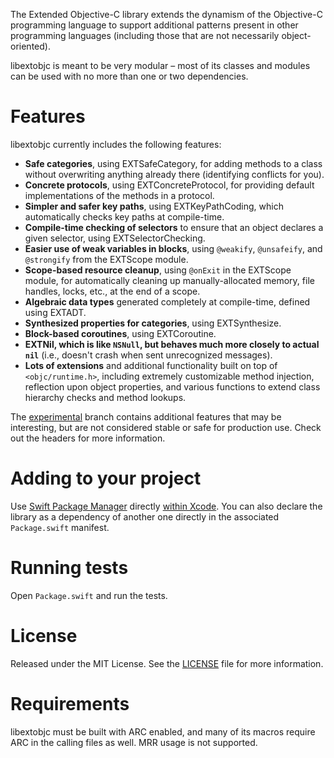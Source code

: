 The Extended Objective-C library extends the dynamism of the Objective-C programming language to support additional patterns present in other programming languages (including those that are not necessarily object-oriented).

libextobjc is meant to be very modular – most of its classes and modules can be used with no more than one or two dependencies.

# Features

libextobjc currently includes the following features:

 * **Safe categories**, using EXTSafeCategory, for adding methods to a class without overwriting anything already there (identifying conflicts for you).
 * **Concrete protocols**, using EXTConcreteProtocol, for providing default implementations of the methods in a protocol.
 * **Simpler and safer key paths**, using EXTKeyPathCoding, which automatically checks key paths at compile-time.
 * **Compile-time checking of selectors** to ensure that an object declares a given selector, using EXTSelectorChecking.
 * **Easier use of weak variables in blocks**, using `@weakify`, `@unsafeify`, and `@strongify` from the EXTScope module.
 * **Scope-based resource cleanup**, using `@onExit` in the EXTScope module, for automatically cleaning up manually-allocated memory, file handles, locks, etc., at the end of a scope.
 * **Algebraic data types** generated completely at compile-time, defined using EXTADT.
 * **Synthesized properties for categories**, using EXTSynthesize.
 * **Block-based coroutines**, using EXTCoroutine.
 * **EXTNil, which is like `NSNull`, but behaves much more closely to actual `nil`** (i.e., doesn't crash when sent unrecognized messages).
 * **Lots of extensions** and additional functionality built on top of `<objc/runtime.h>`, including extremely customizable method injection, reflection upon object properties, and various functions to extend class hierarchy checks and method lookups.

The [experimental](https://github.com/jspahrsummers/libextobjc/tree/experimental)
branch contains additional features that may be interesting, but are not
considered stable or safe for production use. Check out the headers for more
information.

# Adding to your project

Use [Swift Package Manager](https://swift.org/package-manager) directly [within Xcode](https://developer.apple.com/documentation/xcode/adding_package_dependencies_to_your_app). You can also declare the library as a dependency of another one directly in the associated `Package.swift` manifest.

# Running tests

Open `Package.swift` and run the tests.

# License

Released under the MIT License. See the
[LICENSE](https://github.com/jspahrsummers/libextobjc/blob/master/LICENSE.md)
file for more information.

# Requirements

libextobjc must be built with ARC enabled, and many of its macros require ARC in the calling files as well. MRR usage is not supported.
